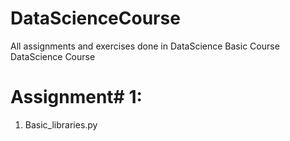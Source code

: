 # DataScienceCourse
All assignments and exercises done in DataScience Basic Course
DataScience Course
# Assignment# 1: 
1. Basic_libraries.py 
